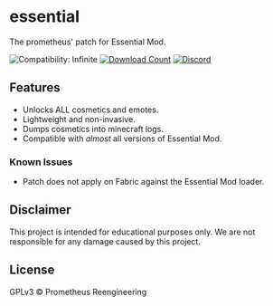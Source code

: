 # essential
The prometheus' patch for Essential Mod.

![Compatibility: Infinite](https://img.shields.io/badge/COMPATIBILITY-=<1.12_>=1.18-0?style=for-the-badge)
[![Download Count](https://img.shields.io/github/downloads/prometheusreengineering/essential/total?style=for-the-badge)](https://github.com/prometheusreengineering/essential/releases/)
[![Discord](https://img.shields.io/discord/1197794960985043034?style=for-the-badge&label=Discord&color=rgb(88%2C%20101%2C%20242)%20)](https://discord.gg/BFDWmPfmXg)

## Features
- Unlocks ALL cosmetics and emotes.
- Lightweight and non-invasive.
- Dumps cosmetics into minecraft logs.
- Compatible with *almost* all versions of Essential Mod.

### Known Issues
- Patch does not apply on Fabric against the Essential Mod loader.

## Disclaimer
This project is intended for educational purposes only. We are not responsible for any damage caused by this project.

## License
GPLv3 © Prometheus Reengineering